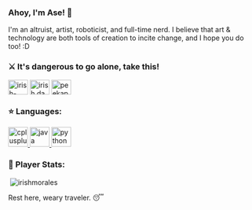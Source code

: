 ### Ahoy, I'm Ase! 👋

I'm an altruist, artist, roboticist, and full-time nerd. I believe that art & technology are both tools of creation to incite change, and I hope you do too! :D

<p align="left">
<h3 align="left">⚔️ It's dangerous to go alone, take this!</h3>
<a href="https://linkedin.com/in/irish-danielle-morales" target="blank"><img align="center" src="https://cdn.jsdelivr.net/npm/simple-icons@3.0.1/icons/linkedin.svg" alt="irish-danielle-morales" height="30" width="40" /></a>
<a href="https://fb.com/irish.danielle.morales" target="blank"><img align="center" src="https://cdn.jsdelivr.net/npm/simple-icons@3.0.1/icons/facebook.svg" alt="irish.danielle.morales" height="30" width="40" /></a>
<a href="https://instagram.com/peekapolar" target="blank"><img align="center" src="https://cdn.jsdelivr.net/npm/simple-icons@3.0.1/icons/instagram.svg" alt="peekapolar" height="30" width="40" /></a>
</p>

<h3 align="left">⭐ Languages:</h3>
<p align="left"> <a href="https://www.w3schools.com/cpp/" target="_blank"> <img src="https://devicons.github.io/devicon/devicon.git/icons/cplusplus/cplusplus-original.svg" alt="cplusplus" width="40" height="40"/> </a> <a href="https://git-scm.com/" target="_blank"> <a href="https://www.java.com" target="_blank"> <img src="https://devicons.github.io/devicon/devicon.git/icons/java/java-original-wordmark.svg" alt="java" width="40" height="40"/> </a> <a href="https://www.photoshop.com/en" target="_blank"> <a href="https://www.python.org" target="_blank"> <img src="https://devicons.github.io/devicon/devicon.git/icons/python/python-original.svg" alt="python" width="40" height="40"/> </a> </p>

<h3 align="left">👾 Player Stats:</h3>
<p>&nbsp;<img align="center" src="https://github-readme-stats.vercel.app/api?username=irishmorales&show_icons=true" alt="irishmorales" /></p>

Rest here, weary traveler. 😴
